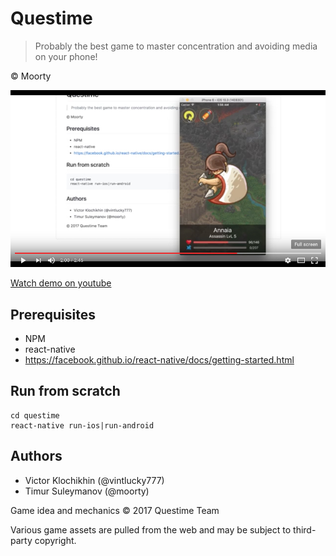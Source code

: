 # Questime

> Probably the best game to master concentration and avoiding media on your phone!

© Moorty

![Video thumb](/.git_thumb.png)

[Watch demo on youtube](https://www.youtube.com/watch?v=PShhCKrxgC8)

## Prerequisites
- NPM
- react-native
- https://facebook.github.io/react-native/docs/getting-started.html

## Run from scratch
```
cd questime
react-native run-ios|run-android
```

## Authors
- Victor Klochikhin (@vintlucky777)
- Timur Suleymanov (@moorty)

Game idea and mechanics © 2017 Questime Team

Various game assets are pulled from the web and may be subject to third-party copyright.
